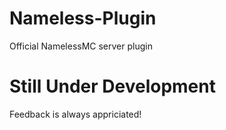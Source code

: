 # Nameless-Plugin
Official NamelessMC server plugin
# Still Under Development
Feedback is always appriciated!
